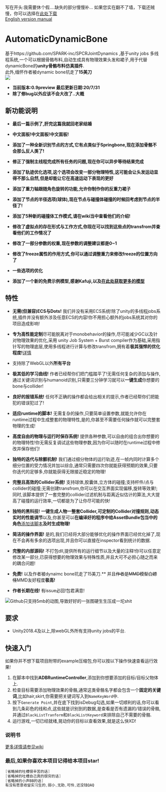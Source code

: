 写在开头:我需要休个假....缺失的部分慢慢补... 
如果您实在翻不了墙，下载还贼慢，你可以选择在[此处下载](https://gitee.com/OneYoungMean/Automatic-DynamicBone)  
[English version manual](https://github.com/OneYoungMean/Automatic-DynamicBone/wiki/English-version-manual)  

# AutomaticDynamicBone

基于https://github.com/SPARK-inc/SPCRJointDynamics ,基于unity jobs 多线程系统,一个可以根据骨骼布料,自动生成具有物理效果头发和裙子,用于代替dynamicBone的**unity骨骼布料仿真插件**.  
此外,缅怀作者被dynamic bone坑走了**15美刀**  
![](https://s1.ax1x.com/2020/08/02/atCRNd.gif) 

- **当前版本:0.9preview 最后更新日期:20/7/31**  
- **除了修bug以外应该不会大改了..大概**   

## 新功能说明
- **最后一篇示例了,肝完这篇我就回老家结婚**   

- **中文面板!中文面板!中文面板!**  
- **添加了一种全新识别节点的方式,它有点类似于Springbone,现在添加骨骼不会那么反人类了!**
- **修正了强制主线程完成所有任务的问题,现在你可以异步等待结果完成**
- **添加了轨迹优化选项,这个选项会改变一部分物理特性,这可能会让头发运动显得不那么自然,但是却能让它在高速运动下表现的更好**   
- **添加了重力轴跟随角色旋转的功能,允许你制作你的反重力裙子**
- **添加了节点的半径选项(球体),现在节点与碰撞体碰撞的时候回考虑到节点的半径了!**
- **添加了5种新的碰撞体工作模式,请在wiki当中查看他们的介绍!**
- **修改了虚拟点的存在形式与工作方式,你现在可以找到这些点的transfrom并查看他们的工作情况了**  
- **修改了一部分参数的权重,现在参数的调整建议都是0~1**  
- **修改了freeze属性的作用方式,你可以通过调整重力来修改freeze的位置方向了**  

- **一些选项的优化**  


- **添加了一个新的免费示例模型,感谢Kafuji,以及[在此处获取更多的模型](https://fantia.jp/fanclubs/3967)**  

## 特性

- **无需(但兼容)ECS与Dots!** 我们并没有采用ECS系统!除了unity的多线程jobs系统,插件并没有额外涉及任意ECS的内容!你不用担心额外的jobs系统其对你的项目造成影响!

- **专为高性能定制**尽可能脱离对于monobehavior的操作,尽可能减少GC以及针对物理效果的优化,采用 unity Job System + Burst compiler作为基础,采用指针写的物理底层,使用多线程进行计算与修改transfrom,拥有着**极其强悍的优化程度!**[详情](https://github.com/OneYoungMean/AutomaticDynamicBone/wiki/Q&A#q%E6%80%A7%E8%83%BD%E6%96%B9%E9%9D%A2%E5%85%B7%E4%BD%93%E6%80%8E%E4%B9%88%E6%A0%B7)  

- 支持除了WebGL以外**所有平台**  

- **极其低的学习曲线!** 作者已经帮你们把门槛踏平了!无需任何复杂的添加与操作,通过关键词识别与humanoid识别,只需要三分钟学习就可以**一键生成**你想要的bone与collider!

- **良好的报错系统!** 任何不正确的操作都会给出相关的提示,作者已经帮你们把能犯的错误犯过了!  

- **适应runtime的脚本!** 无需复杂的操作,只要简单设置参数,就能允许你在runtime过程中生成整套的物理特性,是的,你甚至不需要任何操作就可以完整套物理的生成!  

- **高度自由的物理与运行时保存系统!** 提供各种参数,可以自由的组合出你想要的的物理特性!你无需反复调试这些物理参数,因为你可以随时在runtime过程中修改并保存他们!  

- **独特的迭代与除颤机制!** 我们通过细分物体的运行轨迹,在一帧内同时计算多个细分位置的受力情况并加以综合,通常只需要四次你就能获得预期的效果,只要你迭代的足够多,你就能获得无限接近稳定的物理!  

- **完整且高效的Collider系统!** 支持球体,胶囊体,立方体的碰撞;支持杆件/点与collider的碰撞;无需创建transfrom,你可以在交互界面实现偏移,旋转等效果!;同时,该脚本提供了一套完整的collider过滤机制与距离近似估计的算法,大大提高了碰撞的运行效率,一切都是为了让你尽可能的快!  

- **独特的黑科技!** **一键生成人物一整套Collider,可定制的Collider对撞规则,动态实时的性能调节**以及,你甚至可以**在编译好的程序中给AssetBundle包当中的角色**[添加该脚本](https://github.com/OneYoungMean/AutomaticDynamicBone/wiki/ADBRuntimeController%E4%BB%8B%E7%BB%8D#%E5%A6%82%E4%BD%95%E5%9C%A8runtime%E7%9A%84%E6%97%B6%E5%80%99%E6%B7%BB%E5%8A%A0%E8%AF%A5%E8%84%9A%E6%9C%AC)**及时生成物理!**

- **简洁的操作界面!** 是的,我们已经将大部分能够优化的操作界面已经优化掉了,现在不会再有多余的选项出现,并且你可以直接在inspector看到统计的数据.  

- **完整的内部源码!** 不打包dll,提供所有的运行细节以及大量的注释!你可以任意定修改某一部分,已获得想要的物理效果与特殊性质,并且大可不必担心随之而来的耦合问题!  

- **免费!** 以及作者被dynaimc bone坑走了15美刀.** 并且<s>作者是MMD模型白嫖怪</s>MMD友好程度**极高!**

- **作者长期在线!** 有issue必回!包君满意!

![Github只支持5mb的动图,导致好好的一张图硬生生压成一坨shit](https://s1.ax1x.com/2020/08/01/aGEHyV.gif)  


## 要求

- Unity2018.4及以上,除webGL外所有支持unity jobs的平台.  

## 快速入门

如果你并不想下载项目附带的example压缩包,你可以按以下操作快速查看运行效果!  

1. 在脚本中找到**ADBRuntimeController**,添加到你想要添加的目标/目标父物体上.  
2. 检查目标需要添加物理效果的骨骼,通常这类骨骼名字都会包含一个**固定的关键词**,比如hair,skirt,你需要把关键词写入到`NameKeyWord`中.  
3. 按下`Generate Point`,并在底下找到isDebug勾选,如果一切顺利的话,你可以看到几条彩色的线和点,这些就是识别到的数据,是查看是否有遗漏的/错误的骨骼,并通过`BlackListTranform`和`BlackListKeyword`来排除自己不需要的骨骼.   
4. 运行游戏,一切已经就绪,晃动你的目标以查看效果,就是这么快XD!  

### 说明书

[更多详情请参见wiki](https://github.com/OneYoungMean/Automatic-DynamicBone/wiki) 

### 最后,如果你喜欢本项目记得给本项目star!
```C#
[省略掉的吐槽很辛苦的话]
[省略掉的吐槽自己真的很穷的话]
[省略掉的小声BB的话]
有没有愿意收留实习生的,弱小,无助,可怜,还没钱QAQ
```
